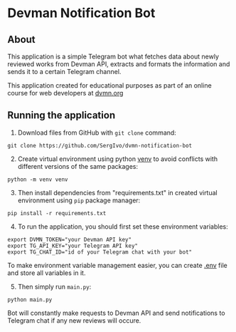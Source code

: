 # Devman Notification Bot

## About

This application is a simple Telegram bot what fetches data about newly reviewed works from Devman API, extracts and formats the information and sends it to a certain Telegram channel.

This application created for educational purposes as part of an online course for web developers at [dvmn.org](https://dvmn.org/)

## Running the application

1. Download files from GitHub with `git clone` command:
```
git clone https://github.com/SergIvo/dvmn-notification-bot
```
2. Create virtual environment using python [venv](https://docs.python.org/3/library/venv.html) to avoid conflicts with different versions of the same packages:
```
python -m venv venv
```
3. Then install dependencies from "requirements.txt" in created virtual environment using `pip` package manager:
```
pip install -r requirements.txt
```
4. To run the application, you should first set these environment variables:
```
export DVMN_TOKEN="your Devman API key"
export TG_API_KEY="your Telegram API key"
export TG_CHAT_ID="id of your Telegram chat with your bot"
```

To make environment variable management easier, you can create [.env](https://pypi.org/project/python-dotenv/#getting-started) file and store all variables in it. 

5. Then simply run `main.py`:
```
python main.py
```
Bot will constantly make requests to Devman API and send notifications to Telegram chat if any new reviews will occure.
